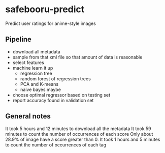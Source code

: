 # safebooru-predict
Predict user ratings for anime-style images

## Pipeline
- download all metadata
- sample from that xml file so that amount of data is reasonable
- select features
- machine learn it up
  - regression tree
  - random forest of regression trees
  - PCA and K-means
  - naive bayes maybe
- choose optimal regressor based on testing set
- report accuracy found in validation set

## General notes
It took 5 hours and 12 minutes to download all the metadata
It took 59 minutes to count the number of occurrences of each score
Only about 28.9% of image have a score greater than 0.
It took 1 hours and 5 minutes to count the number of occurrences of each tag
